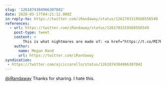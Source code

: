 ```yaml
---
slug: '1261874384966307842'
date: 2020-05-17T04:21:12.000Z
in-reply-to: https://twitter.com/iRandaway/status/1261703319560556549
references:
  - url: https://twitter.com/iRandaway/status/1261703319560556549
    post-type: tweet
    content: >
        This is what nightmares are made of: <a href="https://t.co/MI7RzAcJYm">https://t.co/MI7RzAcJYm</a>
    author:
      name: Megan Rand
      url: https://twitter.com/iRandaway
syndication:
 - https://twitter.com/ajciccarello/status/1261874384966307842
---
```


[@iRandaway](https://twitter.com/iRandaway) Thanks for sharing. I hate this.
